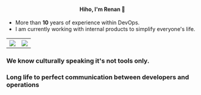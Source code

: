 <h4 align="center">Hiho, I'm Renan 👋</h4>

* More than <b>10</b> years of experience within DevOps.
* I am currently working with internal products to simplify everyone's life.
<table>
    <th>
        <img
            src="https://github-readme-stats.vercel.app/api/top-langs/?username=renanberto&size_weight=0.5&count_weight=0.5&hide=css,html,kotlin,freemarker,groovy&theme=dark">
    </th>
    <th>
        <img
            src="https://github-readme-stats.vercel.app/api?username=renanberto&theme=dark&hide=contribs&include_all_commits=true&show_icons=true&show=discussions_started,prs_merged,prs_merged_percentage">
    </th>
</table>
<h3>We know culturally speaking it's not tools only.</h3>
<h3>Long life to perfect communication between developers and operations</h3>
